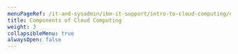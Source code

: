 ```yaml
---
menuPageRef: /it-and-sysadmin/ibm-it-support/intro-to-cloud-computing/components-of-cloud-computing
title: Components of Cloud Computing
weight: 3
collapsibleMenu: true
alwaysOpen: false
---
```


